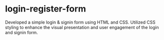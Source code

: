 # login-register-form
Developed a simple login & signin form using HTML and CSS.
Utilized CSS styling to enhance the visual presentation and user engagement of the login and signin form.
